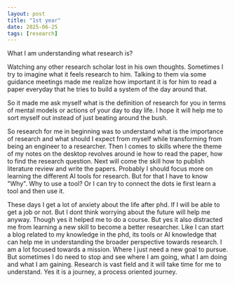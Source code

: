 ```yaml
---
layout: post
title: "1st year"
date: 2025-06-25
tags: [research]
--- 
```


What I am understanding what research is? 

Watching any other research scholar lost in his own thoughts. Sometimes I try to imagine what it feels research to him. Talking to them via some guidance meetings made me realize how important it is for him to read a paper everyday that he tries to build a system of the day around that. 

So it made me ask myself what is the definition of research for you in terms of mental models or actions of your day to day life. I hope it will help me to sort myself out instead of just beating around the bush. 

So research for me in beginning was to understand what is the importance of research and what should I expect from myself while transforming from being an engineer to a researcher. Then I comes to skills where the theme of my notes on the desktop revolves around ie how to read the paper, how to find the research question. Next will come the skill how to publish literature review and write the papers. Probably I should focus more on learning the different AI tools for research. But for that I have to know "Why". Why to use a tool? Or I can try to connect the dots ie first learn a tool and then use it. 

These days I get a lot of anxiety about the life after phd. If I will be able to get a job or not. But I dont think worrying about the future will help me anyway. Though yes it helped me to do a course. But yes it also distracted me from learning a new skill to become a better researcher. Like I can start a blog related to my knowledge in the phd, its tools or AI knowledge that can help me in understanding the broader perspective towards research. I am a lot focused towards a mission. Where I just need a new goal to pursue. But sometimes I do need to stop and see where I am going, what I am doing and what I am gaining. Research is vast field and it will take time for me to understand. Yes it is a journey, a process oriented journey. 

